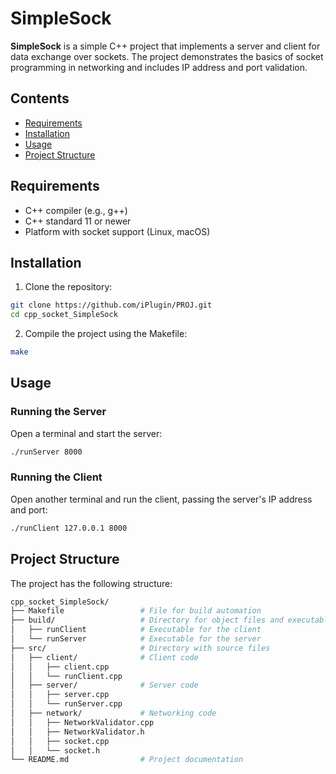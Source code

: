 # SimpleSock

**SimpleSock** is a simple C++ project that implements a server and client for data exchange over sockets. The project demonstrates the basics of socket programming in networking and includes IP address and port validation.

## Contents

- [Requirements](#requirements)
- [Installation](#installation)
- [Usage](#usage)
- [Project Structure](#project-structure)

## Requirements

- C++ compiler (e.g., g++)
- C++ standard 11 or newer
- Platform with socket support (Linux, macOS)

## Installation

1. Clone the repository:
``` Bash
git clone https://github.com/iPlugin/PROJ.git
cd cpp_socket_SimpleSock
```
2. Compile the project using the Makefile:
``` Bash
make
```

## Usage
### Running the Server
Open a terminal and start the server:
``` Bash
./runServer 8000
```

### Running the Client
Open another terminal and run the client, passing the server's IP address and port:
``` Bash
./runClient 127.0.0.1 8000
```

## Project Structure
The project has the following structure:
``` Bash
cpp_socket_SimpleSock/
├── Makefile                 # File for build automation
├── build/                   # Directory for object files and executables
│   ├── runClient            # Executable for the client
│   └── runServer            # Executable for the server
├── src/                     # Directory with source files
│   ├── client/              # Client code
│   │   ├── client.cpp
│   │   └── runClient.cpp
│   ├── server/              # Server code
│   │   ├── server.cpp
│   │   └── runServer.cpp
│   ├── network/             # Networking code
│   │   ├── NetworkValidator.cpp
│   │   ├── NetworkValidator.h
│   │   ├── socket.cpp
│   │   └── socket.h
└── README.md                # Project documentation
```